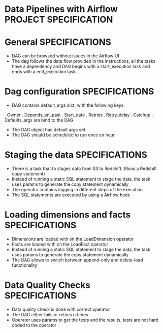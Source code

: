 # Data Pipelines with Airflow PROJECT SPECIFICATION

# General SPECIFICATIONS
- DAG can be browsed without issues in the Airflow UI
- The dag follows the data flow provided in the instructions, all the tasks have a dependency and DAG begins with a start_execution task and ends with a end_execution task.

# Dag configuration SPECIFICATIONS
- DAG contains default_args dict, with the following keys:

. Owner
. Depends_on_past
. Start_date
. Retries
. Retry_delay
. Catchup
. Defaults_args are bind to the DAG

- The DAG object has default args set
- The DAG should be scheduled to run once an hour

# Staging the data SPECIFICATIONS
- There is a task that to stages data from S3 to Redshift. (Runs a Redshift copy statement)
- Instead of running a static SQL statement to stage the data, the task uses params to generate the copy statement dynamically
- The operator contains logging in different steps of the execution
- The SQL statements are executed by using a Airflow hook

# Loading dimensions and facts SPECIFICATIONS
- Dimensions are loaded with on the LoadDimension operator
- Facts are loaded with on the LoadFact operator
- Instead of running a static SQL statement to stage the data, the task uses params to generate the copy statement dynamically
- The DAG allows to switch between append-only and delete-load functionality

# Data Quality Checks SPECIFICATIONS
- Data quality check is done with correct operator
- The DAG either fails or retries n times
- Operator uses params to get the tests and the results, tests are not hard coded to the operator


